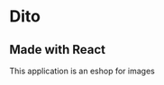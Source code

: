 # Dito 
## Made with React

This application is an eshop for images 
<a src='https://drakoulakou.github.io/Dito/'></a>
